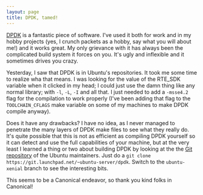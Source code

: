 ```yaml
---
layout: page
title: DPDK, tamed!
---
```


[DPDK][1] is a fantastic piece of software.  I've used it both for
work and in my hobby projects (yes, I crunch packets as a hobby, say
what you will about me!) and it works great. My only grievance with it
has always been the complicated build system it forces on you. It's
ugly and inflexible and it sometimes drives you crazy.

Yesterday, I saw that DPDK is in Ubuntu's repositories. It took me
some time to realize wha that means. I was looking for the value of
the RTE_SDK variable when it clicked in my head; I could just use the
damn thing like any normal library; with `-l`, `-L`, `-I` and all
that. I just needed to add a `-msse4.2` flag for the compilation to
work properly (I've been adding that flag to the `TOOLCHAIN_CFLAGS`
make variable on some of my machines to make DPDK compile anyway).

Does it have any drawbacks? I have no idea, as I never managed to
penetrate the many layers of DPDK make files to see what they really
do. It's quite possible that this is not as efficient as compiling
DPDK yourself so it can detect and use the full capabilities of your
machine, but at the very least I learned a thing or two about building
DPDK by looking at the the [Git repository][1] of the Ubuntu
maintainers. Just do a `git clone
https://git.launchpad.net/~ubuntu-server/dpdk`. Switch to the
`ubuntu-xenial` branch to see the interesting bits.

This seems to be a Canonical endeavor, so thank you kind folks in
Canonical!

[1]: http://dpdk.org